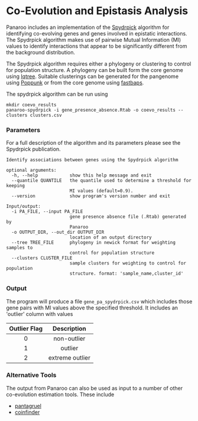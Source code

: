 # Co-Evolution and Epistasis Analysis

Panaroo includes an implementation of the [Spydrpick](https://academic.oup.com/nar/article/47/18/e112/5541093) algorithm for identifying co-evolving genes and genes involved in epistatic interactions. The Spydrpick algorithm makes use of pairwise Mutual Information (MI) values to identify interactions that appear to be significantly different from the background distribution.

The Spydrpick algorithm requires either a phylogeny or clustering to control for population structure. A phylogeny can be built form the core genome using [Iqtree](http://www.iqtree.org/). Suitable clusterings can be generated for the pangenome using [Poppunk](https://poppunk.readthedocs.io/en/latest/) or from the core genome using [fastbaps](https://github.com/gtonkinhill/fastbaps).

The spydrpick algorithm can be run using

```
mkdir coevo_results
panaroo-spydrpick -i gene_presence_absence.Rtab -o coevo_results --clusters clusters.csv
```


### Parameters

For a full description of the algorithm and its parameters please see the Spydrpick publication.

```
Identify associations between genes using the Spydrpick algorithm

optional arguments:
  -h, --help            show this help message and exit
  --quantile QUANTILE   the quantile used to determine a threshold for keeping
                        MI values (default=0.9).
  --version             show program's version number and exit

Input/output:
  -i PA_FILE, --input PA_FILE
                        gene presence absence file (.Rtab) generated by
                        Panaroo
  -o OUTPUT_DIR, --out_dir OUTPUT_DIR
                        location of an output directory
  --tree TREE_FILE      phylogeny in newick format for weighting samples to
                        control for population structure
  --clusters CLUSTER_FILE
                        sample clusters for weighting to control for population
                        structure. format: 'sample_name,cluster_id'
```

### Output

The program will produce a file `gene_pa_spydrpick.csv` which includes those gene pairs with MI values above the specified threshold. It includes an 'outlier' column with values


| Outlier Flag |   Description   |
|:------------:|:---------------:|
|       0      |   non-outlier   |
|       1      |     outlier     |
|       2      | extreme outlier |


### Alternative Tools

The output from Panaroo can also be used as input to a number of other co-evolution estimation tools. These include

- [pantagruel](https://github.com/flass/pantagruel)
- [coinfinder](https://github.com/fwhelan/coinfinder)


